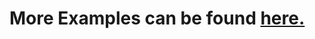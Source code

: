 <h1>More Examples can be found <a href="https://github.com/anditv21/panel/issues/7/">here.</a></h1>
